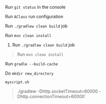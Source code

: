 Run `git status` in the console

Run `AClass` run configuration

Run `./gradlew clean build` job

Run `mvn clean install`

1. Run `./gradlew clean build` job

> Run `mvn clean install`

Run `gradle --build-cache`

Do `mkdir new_directory`


`myscript.sh`

> ./gradlew -Dhttp.socketTimeout=60000 -Dhttp.connectionTimeout=60000`
